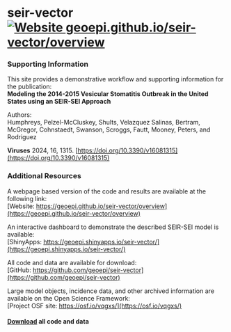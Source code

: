 # seir-vector [![Website geoepi.github.io/seir-vector/overview](https://img.shields.io/website-up-down-green-red/https/naereen.github.io.svg)](https://geoepi.github.io/seir-vector/overview)

### Supporting Information  
This site provides a demonstrative workflow and supporting information for the publication:  
**Modeling the 2014-2015 Vesicular Stomatitis Outbreak in the United States using an SEIR-SEI Approach**    
       
Authors:  
Humphreys, Pelzel-McCluskey, Shults, Velazquez Salinas, Bertram, McGregor, Cohnstaedt, Swanson, Scroggs, Fautt, Mooney, Peters, and Rodriguez  
  
**Viruses** 2024, 16, 1315. [https://doi.org/10.3390/v16081315](https://doi.org/10.3390/v16081315)  
   
 
### Additional Resources   
A webpage based version of the code and results are available at the following link:  
[Website: https://geoepi.github.io/seir-vector/overview](https://geoepi.github.io/seir-vector/overview)    
   
An interactive dashboard to demonstrate the described SEIR-SEI model is available:   
[ShinyApps: https://geoepi.shinyapps.io/seir-vector/](https://geoepi.shinyapps.io/seir-vector/)  
  
All code and data are available for download:       
[GitHub: https://github.com/geoepi/seir-vector](https://github.com/geoepi/seir-vector)    
  
Large model objects, incidence data, and other archived information are available on the Open Science Framework:  
[Project OSF site: https://osf.io/vqgxs/](https://osf.io/vqgxs/)       
   
#### <a class="github-button" href="https://github.com/geoepi/seir-vector/archive/refs/heads/main.zip" data-color-scheme="no-preference: dark; light: light; dark: dark;" data-icon="octicon-download" data-size="large" aria-label="Download buttons/github-buttons on GitHub">Download</a> all code and data 

